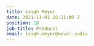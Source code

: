 ```yaml
---
title: Leigh Meyer
date: 2021-11-01 16:21:00 Z
position: 18
job-title: Producer
email: leigh.meyer@novel.audio
---
```


